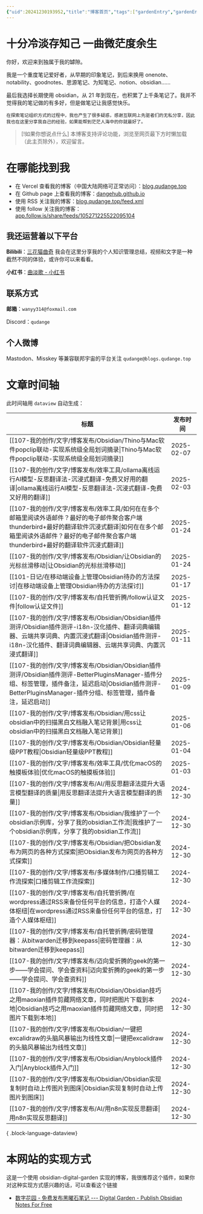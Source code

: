 ```yaml
---
{"uid":20241230193952,"title":"博客首页","tags":["gardenEntry","gardenEntry"],"description":null,"author":"曲淡歌","modified":20250208120257,"dg-publish":true,"dg-home":true,"permalink":"/README/","dgPassFrontmatter":true,"noteIcon":""}
---
```



# 十分冷淡存知己 一曲微茫度余生

你好，欢迎来到独属于我的罅隙。

我是一个重度笔记爱好者，从早期的印象笔记，到后来换用 onenote、notability、goodnotes、思源笔记、为知笔记、notion、obsidian……

最后我选择长期使用 obsidian，从 21 年到现在，也积累了上千条笔记了。我并不觉得我的笔记做的有多好，但是做笔记让我感觉快乐。

	在探索笔记组织方式的过程中，我也产生了很多疑惑，感谢互联网上先驱者们的无私分享，因此我也在这里分享我自己的经验，如果能帮到茫茫人海中的你就最好了。

> [!如果你想说点什么]
> 本博客支持评论功能，浏览至网页最下方时懒加载（此主页除外），欢迎留言。

# 在哪能找到我

- 在 Vercel 查看我的博客（中国大陆网络可正常访问）：[blog.qudange.top](https://blog.qudange.top)
- 在 Github page 上查看我的博客：[dangehub.github.io](https://dangehub.github.io)
- 使用 RSS 关注我的博客：[blog.qudange.top/feed.xml](https://blog.qudange.top/feed.xml)
- 使用 follow 关注我的博客：[app.follow.is/share/feeds/105271225522095104](https://app.follow.is/share/feeds/105271225522095104)

## 我还运营着以下平台

**Bilibili**：[三花猫曲奇](https://space.bilibili.com/479855734)
	我会在这里分享我的个人知识管理总结，视频和文字是一种截然不同的体验，或许你可以来看看。

**小红书**：[曲淡歌 - 小红书](https://www.xiaohongshu.com/user/profile/677e4a0d000000000403fb35)

## 联系方式

**邮箱**：`wanyy314@foxmail.com`

Discord：`qudange`

## 个人微博

Mastodon、Misskey 等兼容联邦宇宙的平台关注 `qudange@blogs.qudange.top`

# 文章时间轴

此时间轴用 `dataview` 自动生成：

| 标题                                                                                                                                                         | 发布时间       |
| ---------------------------------------------------------------------------------------------------------------------------------------------------------- | ---------- |
| [[107-我的创作/文字/博客发布/Obsidian/Thino与Mac软件popclip联动-实现系统级全局划词摘录\|Thino与Mac软件popclip联动-实现系统级全局划词摘录]]                                                        | 2025-02-07 |
| [[107-我的创作/文字/博客发布/效率工具/ollama离线运行AI模型-反思翻译法-沉浸式翻译-免费又好用的翻译\|ollama离线运行AI模型-反思翻译法-沉浸式翻译-免费又好用的翻译]]                                                      | 2025-02-03 |
| [[107-我的创作/文字/博客发布/效率工具/如何在在多个邮箱里阅读外语邮件？最好的电子邮件聚合客户端thunderbird+最好的翻译软件沉浸式翻译\|如何在在多个邮箱里阅读外语邮件？最好的电子邮件聚合客户端thunderbird+最好的翻译软件沉浸式翻译]]                    | 2025-01-24 |
| [[107-我的创作/文字/博客发布/Obsidian/让Obsidian的光标丝滑移动\|让Obsidian的光标丝滑移动]]                                                                                        | 2025-01-24 |
| [[101-日记/在移动端设备上管理Obsidian待办的方法探讨\|在移动端设备上管理Obsidian待办的方法探讨]]                                                                                           | 2025-01-17 |
| [[107-我的创作/文字/博客发布/自托管折腾/follow认证文件\|follow认证文件]]                                                                                                       | 2025-01-12 |
| [[107-我的创作/文字/博客发布/Obsidian/Obsidian插件测评/Obsidian插件测评-i18n-汉化插件、翻译词典编辑器、云端共享词典、内置沉浸式翻译\|Obsidian插件测评-i18n-汉化插件、翻译词典编辑器、云端共享词典、内置沉浸式翻译]]                 | 2025-01-11 |
| [[107-我的创作/文字/博客发布/Obsidian/Obsidian插件测评/Obsidian插件测评-BetterPluginsManager-插件分组、标签管理，插件备注，延迟启动\|Obsidian插件测评-BetterPluginsManager-插件分组、标签管理，插件备注，延迟启动]] | 2025-01-09 |
| [[107-我的创作/文字/博客发布/Obsidian/用css让obsidian中的扫描黑白文档融入笔记背景\|用css让obsidian中的扫描黑白文档融入笔记背景]]                                                                  | 2025-01-06 |
| [[107-我的创作/文字/博客发布/Obsidian/Obsidian轻量级PPT教程\|Obsidian轻量级PPT教程]]                                                                                        | 2025-01-04 |
| [[107-我的创作/文字/博客发布/效率工具/优化macOS的触摸板体验\|优化macOS的触摸板体验]]                                                                                                  | 2025-01-03 |
| [[107-我的创作/文字/博客发布/AI/用反思翻译法提升大语言模型翻译的质量\|用反思翻译法提升大语言模型翻译的质量]]                                                                                          | 2024-12-30 |
| [[107-我的创作/文字/博客发布/Obsidian/我维护了一个obsidian示例库，分享了我的obsidian工作流\|我维护了一个obsidian示例库，分享了我的obsidian工作流]]                                                    | 2024-12-30 |
| [[107-我的创作/文字/博客发布/Obsidian/把Obsidian发布为网页的各种方式探索\|把Obsidian发布为网页的各种方式探索]]                                                                              | 2024-12-30 |
| [[107-我的创作/文字/博客发布/多媒体制作/口播剪辑工作流探索\|口播剪辑工作流探索]]                                                                                                         | 2024-12-30 |
| [[107-我的创作/文字/博客发布/自托管折腾/在wordpress通过RSS来备份任何平台的信息，打造个人媒体枢纽\|在wordpress通过RSS来备份任何平台的信息，打造个人媒体枢纽]]                                                       | 2024-12-30 |
| [[107-我的创作/文字/博客发布/自托管折腾/密码管理器：从bitwarden迁移到keepass\|密码管理器：从bitwarden迁移到keepass]]                                                                       | 2024-12-30 |
| [[107-我的创作/文字/博客发布/迈向爱折腾的geek的第一步——学会提问、学会查资料\|迈向爱折腾的geek的第一步——学会提问、学会查资料]]                                                                             | 2024-12-30 |
| [[107-我的创作/文字/博客发布/Obsidian/Obsidian技巧之用maoxian插件剪藏网络文章，同时把图片下载到本地\|Obsidian技巧之用maoxian插件剪藏网络文章，同时把图片下载到本地]]                                            | 2024-12-30 |
| [[107-我的创作/文字/博客发布/Obsidian/一键把excalidraw的头脑风暴输出为线性文章\|一键把excalidraw的头脑风暴输出为线性文章]]                                                                      | 2024-12-30 |
| [[107-我的创作/文字/博客发布/Obsidian/Anyblock插件入门\|Anyblock插件入门]]                                                                                                | 2024-12-30 |
| [[107-我的创作/文字/博客发布/Obsidian/Obsidian实现复制时自动上传图片到图床\|Obsidian实现复制时自动上传图片到图床]]                                                                            | 2024-12-30 |
| [[107-我的创作/文字/博客发布/AI/用n8n实现反思翻译\|用n8n实现反思翻译]]                                                                                                          | 2024-12-30 |

{ .block-language-dataview}

# 本网站的实现方式

这是一个使用 obsidian-digital-garden 实现的博客，我很推荐这个插件，如果你对这种实现方式感兴趣的话，可以查看这个链接

-  [数字花园 - 免费发布黑曜石笔记 --- Digital Garden - Publish Obsidian Notes For Free](https://dg-docs.ole.dev/)